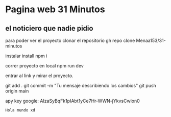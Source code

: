 # Pagina web 31 Minutos
## el noticiero que nadie pidio

para poder ver el proyecto
clonar el repositorio
gh repo clone Menaa153/31-minutos


instalar install
npm i

correr proyecto en local
npm run dev

entrar al link y mirar el proyecto.



git add .
git commit -m "Tu mensaje describiendo los cambios"
git push origin main

apy key google: AIzaSyBqFk1pIAbt1yCe7Hr-WWN-jYkvsCwlon0

`Hola mundo xd`